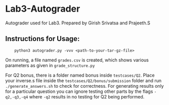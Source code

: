 # Lab3-Autograder

Autograder used for Lab3. Prepared by Girish Srivatsa and Prajeeth.S

## Instructions for Usage:

```
    python3 autograder.py -vvv <path-to-your-tar-gz-file>
```

On running, a file named `grades.csv` is created, which shows various parameters as given in `grade_structure.py`

For Q2 bonus, there is a folder named bonus inside `testcases/Q2`. Place your inverse.s file inside the `testcases/Q2/bonus/submission` folder and run `./generate_answers.sh` to check for correctness. For generating results only for a particular question you can ignore testing other parts by the flags `-q2,-q3,-q4` where `-q2` results in no testing for Q2 being performed.
